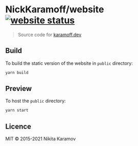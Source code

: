 # NickKaramoff/website  [![website status](https://badgen.net/uptime-robot/status/m782289871-06cf6e2f25dfd0855c64c874?label=&cache=300)](https://karamoff.dev)

> Source code for [karamoff.dev](https://karamoff.dev)

## Build

To build the static version of the website in `public` directory:

```sh
yarn build
```

## Preview

To host the `public` directory:

```sh
yarn start
```

## Licence

MIT © 2015-2021 Nikita Karamov

